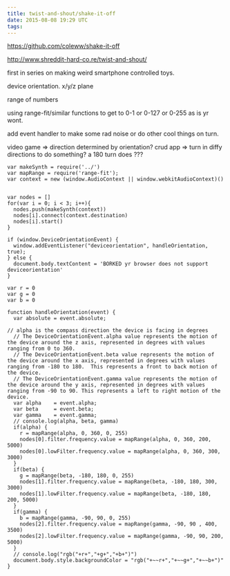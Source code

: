 ```yaml
---
title: twist-and-shout/shake-it-off
date: 2015-08-08 19:29 UTC
tags:
---
```


https://github.com/coleww/shake-it-off

http://www.shreddit-hard-co.re/twist-and-shout/

first in series on making weird smartphone controlled toys.

device orientation. x/y/z plane

range of numbers

using range-fit/similar functions to get to 0-1 or 0-127 or 0-255 as is yr wont.


add event handler to make some rad noise or do other cool things on turn.

video game => direction determined by orientation?
crud app => turn in diffy directions to do something? a 180 turn does ???


```
var makeSynth = require('../')
var mapRange = require('range-fit');
var context = new (window.AudioContext || window.webkitAudioContext)()


var nodes = []
for(var i = 0; i < 3; i++){
  nodes.push(makeSynth(context))
  nodes[i].connect(context.destination)
  nodes[i].start()
}

if (window.DeviceOrientationEvent) {
  window.addEventListener("deviceorientation", handleOrientation, true);
} else {
  document.body.textContent = 'BORKED yr browser does not support deviceorientation'
}

var r = 0
var g = 0
var b = 0

function handleOrientation(event) {
  var absolute = event.absolute;

// alpha is the compass direction the device is facing in degrees
  // The DeviceOrientationEvent.alpha value represents the motion of the device around the z axis, represented in degrees with values ranging from 0 to 360.
  // The DeviceOrientationEvent.beta value represents the motion of the device around the x axis, represented in degrees with values ranging from -180 to 180.  This represents a front to back motion of the device.
  // The DeviceOrientationEvent.gamma value represents the motion of the device around the y axis, represented in degrees with values ranging from -90 to 90. This represents a left to right motion of the device.
  var alpha    = event.alpha;
  var beta     = event.beta;
  var gamma    = event.gamma;
  // console.log(alpha, beta, gamma)
  if(alpha) {
    r = mapRange(alpha, 0, 360, 0, 255)
    nodes[0].filter.frequency.value = mapRange(alpha, 0, 360, 200, 5000)
    nodes[0].lowFilter.frequency.value = mapRange(alpha, 0, 360, 300, 3000)
  }
  if(beta) {
    g = mapRange(beta, -180, 180, 0, 255)
    nodes[1].filter.frequency.value = mapRange(beta, -180, 180, 300, 3000)
    nodes[1].lowFilter.frequency.value = mapRange(beta, -180, 180, 200, 5000)
  }
  if(gamma) {
    b = mapRange(gamma, -90, 90, 0, 255)
    nodes[2].filter.frequency.value = mapRange(gamma, -90, 90 , 400, 3500)
    nodes[2].lowFilter.frequency.value = mapRange(gamma, -90, 90, 200, 5000)
  }
  // console.log("rgb("+r+","+g+","+b+")")
  document.body.style.backgroundColor = "rgb("+~~r+","+~~g+","+~~b+")"
}
```
